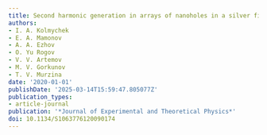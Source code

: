 ```yaml
---
title: Second harmonic generation in arrays of nanoholes in a silver film
authors:
- I. A. Kolmychek
- E. A. Mamonov
- A. A. Ezhov
- O. Yu Rogov
- V. V. Artemov
- M. V. Gorkunov
- T. V. Murzina
date: '2020-01-01'
publishDate: '2025-03-14T15:59:47.805077Z'
publication_types:
- article-journal
publication: '*Journal of Experimental and Theoretical Physics*'
doi: 10.1134/S1063776120090174
---
```

